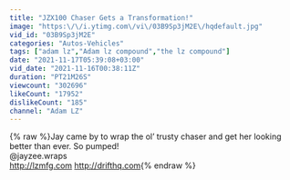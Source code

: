 ```yaml
---
title: "JZX100 Chaser Gets a Transformation!"
image: "https:\/\/i.ytimg.com\/vi\/03B9Sp3jM2E\/hqdefault.jpg"
vid_id: "03B9Sp3jM2E"
categories: "Autos-Vehicles"
tags: ["adam lz","Adam lz compound","the lz compound"]
date: "2021-11-17T05:39:08+03:00"
vid_date: "2021-11-16T00:38:11Z"
duration: "PT21M26S"
viewcount: "302696"
likeCount: "17952"
dislikeCount: "185"
channel: "Adam LZ"
---
```

{% raw %}Jay came by to wrap the ol’ trusty chaser and get her looking better than ever. So pumped!<br />@jayzee.wraps<br /><a rel="nofollow" target="blank" href="http://lzmfg.com">http://lzmfg.com</a> <a rel="nofollow" target="blank" href="http://drifthq.com">http://drifthq.com</a>{% endraw %}
